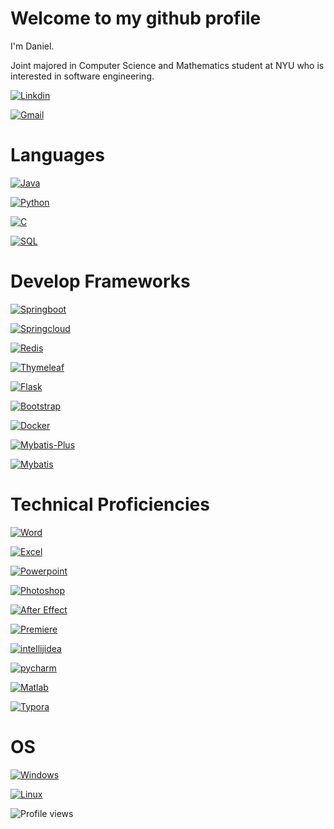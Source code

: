# Welcome to my github profile

I'm Daniel.

Joint majored in Computer Science and Mathematics student at NYU who is interested in software engineering.

[![Linkdin](https://img.shields.io/badge/Linkdin-blue?style=for-the-badge&logo=linkedin)](https://www.linkedin.com/in/yiming-chen-b8447122a/)

[![Gmail](https://img.shields.io/badge/Gmail-D14836?style=for-the-badge&logo=gmail&logoColor=white)](mailto:danielatlas3455@gmail.com)

# Languages

[![Java](https://img.shields.io/badge/java-black?style=for-the-badge&logo=openjdk)](https://github.com/Spectraorder)

[![Python](https://img.shields.io/badge/python-black?style=for-the-badge&logo=python)](https://github.com/Spectraorder)

[![C](https://img.shields.io/badge/c-black?style=for-the-badge&logo=c)](https://github.com/Spectraorder)

[![SQL](https://img.shields.io/badge/sql-black?style=for-the-badge&logo=mysql)](https://github.com/Spectraorder)

# Develop Frameworks
[![Springboot](https://img.shields.io/badge/springboot-black?style=for-the-badge&logo=springboot)](https://github.com/Spectraorder)

[![Springcloud](https://img.shields.io/badge/springcloud-black?style=for-the-badge&logo=spring)](https://github.com/Spectraorder)

[![Redis](https://img.shields.io/badge/redis-black?style=for-the-badge&logo=redis)](https://github.com/Spectraorder)

[![Thymeleaf](https://img.shields.io/badge/thymeleaf-black?style=for-the-badge&logo=thymeleaf)](https://github.com/Spectraorder)

[![Flask](https://img.shields.io/badge/flask-black?style=for-the-badge&logo=flask)](https://github.com/Spectraorder)

[![Bootstrap](https://img.shields.io/badge/bootstrap-black?style=for-the-badge&logo=bootstrap)](https://github.com/Spectraorder)

[![Docker](https://img.shields.io/badge/docker-black?style=for-the-badge&logo=docker)](https://github.com/Spectraorder)

[![Mybatis-Plus](https://img.shields.io/badge/mybatis%20plus-black?style=for-the-badge)](https://github.com/Spectraorder)

[![Mybatis](https://img.shields.io/badge/mybatis-black?style=for-the-badge)](https://github.com/Spectraorder)

# Technical Proficiencies

[![Word](https://img.shields.io/badge/word-blue?style=for-the-badge&logo=microsoftword)](https://github.com/Spectraorder)

[![Excel](https://img.shields.io/badge/excel-darkgreen?style=for-the-badge&logo=microsoftexcel)](https://github.com/Spectraorder)

[![Powerpoint](https://img.shields.io/badge/powerpoint-red?style=for-the-badge&logo=microsoftpowerpoint)](https://github.com/Spectraorder)

[![Photoshop](https://img.shields.io/badge/photoshop-darkblue?style=for-the-badge&logo=adobephotoshop)](https://github.com/Spectraorder)

[![After Effect](https://img.shields.io/badge/after%20effects-blueviolet?style=for-the-badge&logo=adobeaftereffects)](https://github.com/Spectraorder)

[![Premiere](https://img.shields.io/badge/premiere-blueviolet?style=for-the-badge&logo=adobepremierepro)](https://github.com/Spectraorder)

[![intellijidea](https://img.shields.io/badge/intellijidea-black?style=for-the-badge&logo=intellijidea)](https://github.com/Spectraorder)

[![pycharm](https://img.shields.io/badge/pycharm-black?style=for-the-badge&logo=pycharm)](https://github.com/Spectraorder)

[![Matlab](https://img.shields.io/badge/matlab-blue?style=for-the-badge)](https://github.com/Spectraorder)

[![Typora](https://img.shields.io/badge/typora-grey?style=for-the-badge)](https://github.com/Spectraorder)

# OS

[![Windows](https://img.shields.io/badge/Windows-black?style=for-the-badge&logo=Windows)](https://github.com/Spectraorder)

[![Linux](https://img.shields.io/badge/linux-black?style=for-the-badge&logo=Linux)](https://github.com/Spectraorder)

![Profile views](https://komarev.com/ghpvc/?username=Spectraorder)
